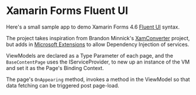 # Xamarin Forms Fluent UI

Here's a small sample app to demo Xamarin Forms 4.6 [Fluent UI](https://github.com/xamarin/Xamarin.Forms/pull/8342) syntax.

The project takes inspiration from Brandon Minnick's [XamConverter](https://github.com/brminnick/XamConverter) project, but adds in [Microsoft Extensions](https://github.com/dotnet/extensions) to allow Dependency Injection of services.

ViewModels are declared as a Type Parameter of each page, and the `BaseContentPage` uses the IServiceProvider, to new up an instance of the VM and set it as the Page's Binding Context.

The page's `OnAppearing` method, invokes a method in the ViewModel so that data fetching can be triggered post page-load.
